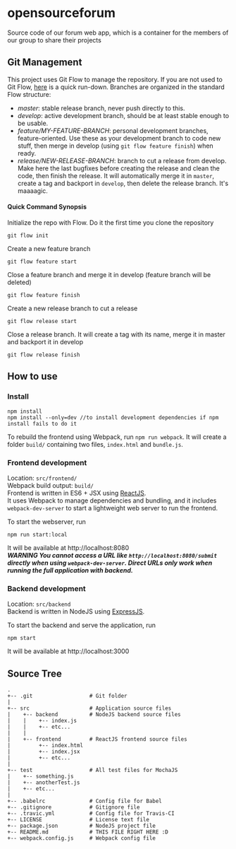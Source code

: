 
# opensourceforum
Source code of our forum web app, which is a container for the members of our group to share their projects

## Git Management
This project uses Git Flow to manage the repository. If you are not used to Git Flow,
[here](https://danielkummer.github.io/git-flow-cheatsheet/) is a quick run-down.
Branches are organized in the standard Flow structure:  
* *master*: stable release branch, never push directly to this.
* *develop*: active development branch, should be at least stable enough to be usable.
* *feature/MY-FEATURE-BRANCH*: personal development branches, feature-oriented. Use these as your
development branch to code new stuff, then merge in develop (using `git flow feature finish`) when ready.
* *release/NEW-RELEASE-BRANCH*: branch to cut a release from develop. Make here the last bugfixes before
creating the release and clean the code, then finish the release. It will automatically merge it in `master`, create a tag and backport in `develop`, then delete the release branch. It's maaaagic.

#### Quick Command Synopsis

Initialize the repo with Flow. Do it the first time you clone the repository
```shell
git flow init             
```
Create a new feature branch
```shell
git flow feature start    
```
Close a feature branch and merge it in develop (feature branch will be deleted)
```shell
git flow feature finish   
```
Create a new release branch to cut a release
```shell
git flow release start    
```
Close a release branch. It will create a tag with its name, merge it in master and backport it in develop
```shell
git flow release finish
```
## How to use
### Install
```shell
npm install
npm install --only=dev //to install development dependencies if npm install fails to do it
```
To rebuild the frontend using Webpack, run `npm run webpack`. It will create a folder `build/` containing two files,
`index.html` and `bundle.js`.

### Frontend development
Location: `src/frontend/`   
Webpack build output: `build/`   
Frontend is written in ES6 + JSX using [ReactJS](https://facebook.github.io/react).   
It uses Webpack to manage dependencies and bundling, and it includes `webpack-dev-server` to start
a lightweight web server to run the frontend.

To start the webserver, run   

```shell
npm run start:local
```
It will be available at http://localhost:8080   
***WARNING You cannot access a URL like `http://localhost:8080/submit` directly when using
`webpack-dev-server`. Direct URLs only work when running the full application with backend.***

### Backend development
Location: `src/backend`   
Backend is written in NodeJS using [ExpressJS](https://expressjs.com).

To start the backend and serve the application, run   

```shell
npm start
```
It will be available at http://localhost:3000

## Source Tree

```
.
+-- .git                  # Git folder
|
+-- src                   # Application source files
|    +-- backend          # NodeJS backend source files
|    |    +-- index.js
|    |    +-- etc...
|    |
|    +-- frontend         # ReactJS frontend source files
|         +-- index.html
|         +-- index.jsx
|         +-- etc...
|
+-- test                  # All test files for MochaJS
|    +-- something.js
|    +-- anotherTest.js
|    +-- etc...
|
+-- .babelrc              # Config file for Babel
+-- .gitignore            # Gitignore file
+-- .travic.yml           # Config file for Travis-CI
+-- LICENSE               # License text file
+-- package.json          # NodeJS project file
+-- README.md             # THIS FILE RIGHT HERE :D
+-- webpack.config.js     # Webpack config file
```
